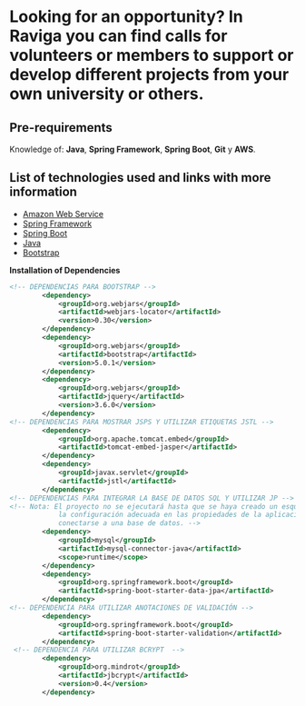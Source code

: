 # Looking for an opportunity? In Raviga you can find calls for volunteers or members to support or develop different projects from your own university or others.

## Pre-requirements

Knowledge of: **Java**, **Spring Framework**, **Spring Boot**, **Git** y **AWS**.

## List of technologies used and links with more information
- [Amazon Web Service](https://aws.amazon.com/) 
- [Spring Framework](https://spring.io/projects/spring-framework) 
- [Spring Boot](https://spring.io/projects/spring-boot) 
- [Java](https://www.java.com/es/) 
- [Bootstrap](https://getbootstrap.com/) 

**Installation of Dependencies**
```xml
<!-- DEPENDENCIAS PARA BOOTSTRAP -->
        <dependency>
            <groupId>org.webjars</groupId>
            <artifactId>webjars-locator</artifactId>
            <version>0.30</version>
        </dependency>
        <dependency>
            <groupId>org.webjars</groupId>
            <artifactId>bootstrap</artifactId>
            <version>5.0.1</version>
        </dependency>
        <dependency>
            <groupId>org.webjars</groupId>
            <artifactId>jquery</artifactId>
            <version>3.6.0</version>
        </dependency>
<!-- DEPENDENCIAS PARA MOSTRAR JSPS Y UTILIZAR ETIQUETAS JSTL -->
        <dependency>
            <groupId>org.apache.tomcat.embed</groupId>
            <artifactId>tomcat-embed-jasper</artifactId>
        </dependency>
        <dependency>
            <groupId>javax.servlet</groupId>
            <artifactId>jstl</artifactId>
        </dependency>
<!-- DEPENDENCIAS PARA INTEGRAR LA BASE DE DATOS SQL Y UTILIZAR JP -->
<!-- Nota: El proyecto no se ejecutará hasta que se haya creado un esquema y  
            la configuración adecuada en las propiedades de la aplicación está presente para 
            conectarse a una base de datos. -->
        <dependency>
            <groupId>mysql</groupId>
            <artifactId>mysql-connector-java</artifactId>
            <scope>runtime</scope>
        </dependency>
        <dependency>
            <groupId>org.springframework.boot</groupId>
            <artifactId>spring-boot-starter-data-jpa</artifactId>
        </dependency>
<!-- DEPENDENCIA PARA UTILIZAR ANOTACIONES DE VALIDACIÓN -->
        <dependency>
            <groupId>org.springframework.boot</groupId>
            <artifactId>spring-boot-starter-validation</artifactId>
        </dependency>
 <!-- DEPENDENCIA PARA UTILIZAR BCRYPT  -->
        <dependency>
            <groupId>org.mindrot</groupId>
            <artifactId>jbcrypt</artifactId>
            <version>0.4</version>
        </dependency>
```

